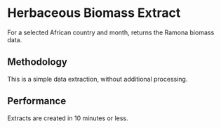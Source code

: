 # Herbaceous Biomass Extract

For a selected African country and month, returns the Ramona biomass data. 

## Methodology

This is a simple data extraction, without additional processing.

## Performance

Extracts are created in 10 minutes or less.
